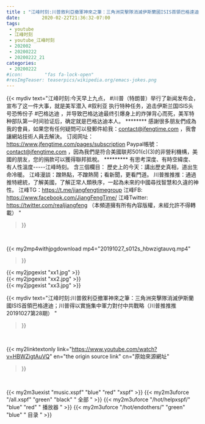 ```yaml
---
title : "江峰时刻:川普敘利亞撤軍神來之筆：三角洲突擊隊消滅伊斯蘭國ISIS首領巴格達迪；川普得以實施集中軍力對付中共戰略（川普推推推20191027第28期） "
date:        2020-02-22T21:36:32-07:00
tags:
 - youtube
 - 江峰时刻
 - youtube_江峰时刻
 - 202002
 - 20200222
 - 20200222_21
categories:
 - 20200222
#icon:        "fas fa-lock-open"
#resImgTeaser: teaserpics/wikipedia.org/emacs-jokes.png
---
```


{{< mydiv text="江峰时刻:今天早上九点， #川普（特朗普）举行了新闻发布会，宣布了这一件大事，就是美军潜入 #叙利亚  执行特种任务，追击伊斯兰国ISIS头号恐怖份子 #巴格达迪 ，并导致巴格达迪最终引爆身上的炸弹背心而死，美军特种部队第一时间验证后，确定就是巴格达迪本人。     ******** 感謝很多朋友們成為我的會員，如果您有任何疑問可以發郵件給我：contact@jfengtime.com ，我會讓網站技術人員去解決。 订阅网址：https://www.jfengtime.com/pages/subscription Paypal帳號：contact@jfengtime.com ，因為我們是符合美國联邦501(c)(3)的非營利機構，美國的朋友，您的捐款可以獲得聯邦抵稅。     ********* 有思考深度、有時空緯度、有人性溫度-----江峰時刻。 含三個欄目： 歷史上的今天：講出歷史真相，道出生命冷暖。 江峰漫談：蹭熱點，不蹭熱鬧；看新聞，更看門道。 川普推推推：通過推特總統，了解美國，了解正常人類秩序，一起為未來的中國尋找智慧和久違的神性。  江峰TG：https://t.me/jiangfengtimegroup 江峰FB: https://www.facebook.com/JiangFengTime/ 江峰Twitter: https://twitter.com/realjiangfeng （本頻道擁有所有內容版權，未經允許不得轉載） "
>}}
<br>


{{< my2mp4withjpgdownload mp4="20191027_s012s_hbwzigtauvq.mp4"
>}}

{{< my2jpgexist "xx1.jpg" >}}<br>
{{< my2jpgexist "xx2.jpg" >}}<br>
{{< my2jpgexist "xx3.jpg" >}}<br>



{{< mydiv text="江峰时刻:川普敘利亞撤軍神來之筆：三角洲突擊隊消滅伊斯蘭國ISIS首領巴格達迪；川普得以實施集中軍力對付中共戰略（川普推推推20191027第28期） "
>}}
<br>

{{< my2linktextonly link="https://www.youtube.com/watch?v=HBWZigtAuVQ"
en="the origin source link" cn="原始來源網址"
>}}


<br>

{{< my2m3uexist "music.xspf"        "blue"   "red"    "xspf" >}} {{< my2m3uforce "/all.xspf"         "green"  "black"  " 全部 " >}} {{< my2m3uforce "/hot/helpxspf/"    "blue"   "red"    " 播放器 " >}} {{< my2m3uforce "/hot/endothers/"   "green"  "blue"   " 目录 " >}} 
